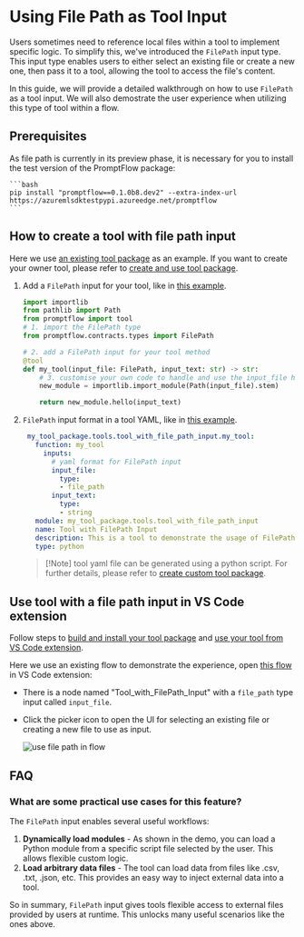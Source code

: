 # Using File Path as Tool Input

Users sometimes need to reference local files within a tool to implement specific logic. To simplify this, we've introduced the `FilePath` input type. This input type enables users to either select an existing file or create a new one, then pass it to a tool, allowing the tool to access the file's content.

In this guide, we will provide a detailed walkthrough on how to use `FilePath` as a tool input. We will also demostrate the user experience when utilizing this type of tool within a flow.

## Prerequisites

As file path is currently in its preview phase, it is necessary for you to install the test version of the PromptFlow package:

    ```bash
    pip install "promptflow==0.1.0b8.dev2" --extra-index-url https://azuremlsdktestpypi.azureedge.net/promptflow
    ```

## How to create a tool with file path input

Here we use [an existing tool package](https://github.com/microsoft/promptflow/tree/main/examples/tools/tool-package-quickstart/my_tool_package) as an example. If you want to create your owner tool, please refer to [create and use tool package](https://github.com/microsoft/promptflow/blob/main/docs/how-to-guides/develop-a-tool/create-and-use-tool-package.md#create-custom-tool-package).

1. Add a `FilePath` input for your tool, like in [this example](https://github.com/microsoft/promptflow/blob/main/examples/tools/tool-package-quickstart/my_tool_package/tools/tool_with_file_path_input.py).

    ```python
    import importlib
    from pathlib import Path
    from promptflow import tool
    # 1. import the FilePath type
    from promptflow.contracts.types import FilePath

    # 2. add a FilePath input for your tool method
    @tool
    def my_tool(input_file: FilePath, input_text: str) -> str:
        # 3. customise your own code to handle and use the input_file here
        new_module = importlib.import_module(Path(input_file).stem)
    
        return new_module.hello(input_text)   
    ```

2. `FilePath` input format in a tool YAML, like in [this example](https://github.com/microsoft/promptflow/blob/main/examples/tools/tool-package-quickstart/my_tool_package/yamls/tool_with_file_path_input.yaml).

   ```yaml
    my_tool_package.tools.tool_with_file_path_input.my_tool:
      function: my_tool
        inputs:
          # yaml format for FilePath input
          input_file:
            type:
            - file_path
          input_text:
            type:
            - string
      module: my_tool_package.tools.tool_with_file_path_input
      name: Tool with FilePath Input
      description: This is a tool to demonstrate the usage of FilePath input
      type: python   
    ```

    > [!Note] tool yaml file can be generated using a python script. For further details, please refer to [create custom tool package](https://github.com/microsoft/promptflow/blob/main/docs/how-to-guides/develop-a-tool/create-and-use-tool-package.md#create-custom-tool-package).


## Use tool with a file path input in VS Code extension

Follow steps to [build and install your tool package](https://github.com/microsoft/promptflow/blob/main/docs/how-to-guides/develop-a-tool/create-and-use-tool-package.md#build-and-share-the-tool-package) and [use your tool from VS Code extension](https://github.com/microsoft/promptflow/blob/main/docs/how-to-guides/develop-a-tool/create-and-use-tool-package.md#use-your-tool-from-vscode-extension).

Here we use an existing flow to demonstrate the experience, open [this flow](https://github.com/microsoft/promptflow/blob/main/examples/flows/standard/filepath-input-tool-showcase/flow.dag.yaml) in VS Code extension:
- There is a node named "Tool_with_FilePath_Input" with a `file_path` type input called `input_file`.
- Click the picker icon to open the UI for selecting an existing file or creating a new file to use as input.

   ![use file path in flow](../../media/how-to-guides/develop-a-tool/use_file_path_in_flow.png)

## FAQ

### What are some practical use cases for this feature?
The `FilePath` input enables several useful workflows:

1. **Dynamically load modules** - As shown in the demo, you can load a Python module from a specific script file selected by the user. This allows flexible custom logic.
2. **Load arbitrary data files** - The tool can load data from files like .csv, .txt, .json, etc. This provides an easy way to inject external data into a tool.

So in summary, `FilePath` input gives tools flexible access to external files provided by users at runtime. This unlocks many useful scenarios like the ones above.
